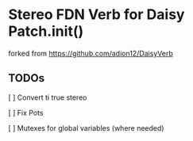 # Stereo FDN Verb for Daisy Patch.init()

forked from https://github.com/adion12/DaisyVerb

## TODOs
[ ] Convert ti true stereo

[ ] Fix Pots

[ ] Mutexes for global variables (where needed)